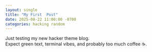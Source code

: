 ```yaml
---
layout: single
title: "My First  Post"
date: 2025-08-22 11:00:00 -0700
categories: hacking random
---
```


Just testing my new hacker theme blog.  
Expect green text, terminal vibes, and probably too much coffee ☕.
